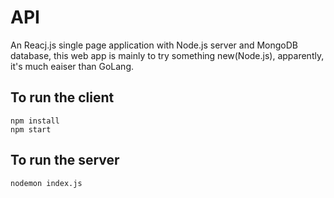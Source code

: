 <h1>API</h1>

An Reacj.js single page application with Node.js server and MongoDB database, this web app is mainly to try something new(Node.js),
apparently, it's much eaiser than GoLang.


## To run the client
```
npm install
npm start
```

## To run the server
```
nodemon index.js
```
